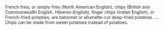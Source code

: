 French fries, or simply fries (North American English), chips (British and Commonwealth English, Hiberno-English), finger chips (Indian English), or French-fried potatoes, are batonnet or allumette-cut deep-fried potatoes. ... Chips can be made from sweet potatoes instead of potatoes.